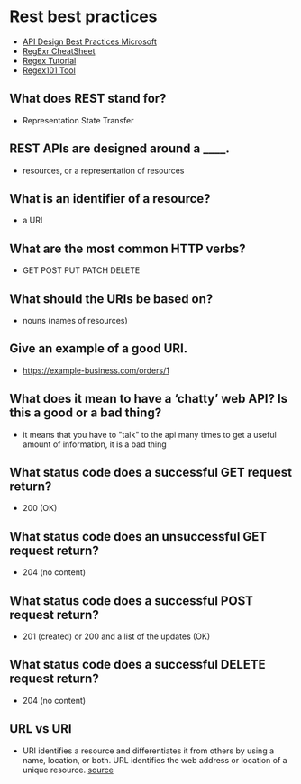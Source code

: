 # Rest best practices
- [API Design Best Practices Microsoft](https://docs.microsoft.com/en-us/azure/architecture/best-practices/api-design)
- [RegExr CheatSheet](https://regexr.com/)
- [Regex Tutorial](https://medium.com/factory-mind/regex-tutorial-a-simple-cheatsheet-by-examples-649dc1c3f285)
- [Regex101 Tool](https://regex101.com/)
## What does REST stand for?
- Representation State Transfer 
## REST APIs are designed around a ____.
- resources, or a representation of resources
## What is an identifier of a resource? 
- a URI
## What are the most common HTTP verbs?
- GET POST PUT PATCH DELETE 
## What should the URIs be based on?
- nouns (names of resources)
## Give an example of a good URI.
- https://example-business.com/orders/1
## What does it mean to have a ‘chatty’ web API? Is this a good or a bad thing?
- it means that you have to "talk" to the api many times to get a useful amount of information, it is a bad thing
## What status code does a successful GET request return?
- 200 (OK)
## What status code does an unsuccessful GET request return?
- 204 (no content)
## What status code does a successful POST request return?
- 201 (created) or 200 and a list of the updates (OK) 
## What status code does a successful DELETE request return?
- 204 (no content) 
## URL vs URI 
- URI identifies a resource and differentiates it from others by using a name, location, or both. URL identifies the web address or location of a unique resource. [source](https://www.hostinger.com/tutorials/uri-vs-url#:~:text=URI%20identifies%20a%20resource%20and,a%20domain%20name%20and%20port.)
